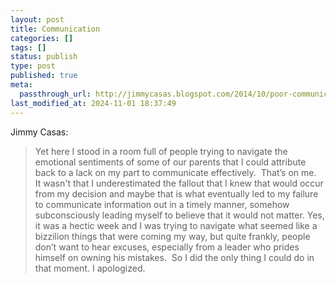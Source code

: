 ```yaml
---
layout: post
title: Communication
categories: []
tags: []
status: publish
type: post
published: true
meta:
  passthrough_url: http://jimmycasas.blogspot.com/2014/10/poor-communicationthe-root-of-all-evil.html?m=1
last_modified_at: 2024-11-01 18:37:49
---
```


Jimmy Casas:


>Yet here I stood in a room full of people trying to navigate the emotional sentiments of some of our parents that I could attribute back to a lack on my part to communicate effectively.  That’s on me.  It wasn't that I underestimated the fallout that I knew that would occur from my decision and maybe that is what eventually led to my failure to communicate information out in a timely manner, somehow subconsciously leading myself to believe that it would not matter. Yes, it was a hectic week and I was trying to navigate what seemed like a bizzilion things that were coming my way, but quite frankly, people don’t want to hear excuses, especially from a leader who prides himself on owning his mistakes.  So I did the only thing I could do in that moment. I apologized.
